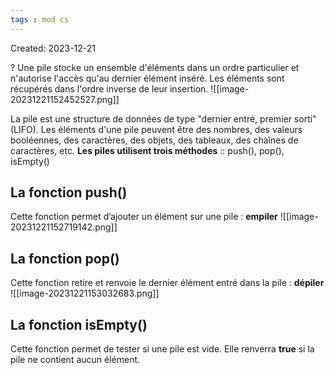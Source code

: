 ```yaml
---
tags : mod cs
---
```

Created: 2023-12-21

?
Une pile stocke un ensemble d'éléments dans un ordre particulier et n'autorise l'accès qu'au dernier élément inséré. Les éléments sont récupérés dans l'ordre inverse de leur insertion.
![[image-20231221152452527.png]]


La pile est une structure de données de type "dernier entré, premier sorti" (LIFO). Les éléments d'une pile peuvent être des nombres, des valeurs booléennes, des caractères, des objets, des tableaux, des chaînes de caractères, etc. 
**Les piles utilisent trois méthodes** :: push(), pop(), isEmpty()

## La fonction push()
Cette fonction permet d’ajouter un élément sur une pile : **empiler**
![[image-20231221152719142.png]]

## La fonction pop()
Cette fonction retire et renvoie le dernier élément entré dans la pile : **dépiler**
![[image-20231221153032683.png]]

## La fonction isEmpty()
Cette fonction permet de tester si une pile est vide. Elle renverra **true** si la pile ne contient aucun élément.